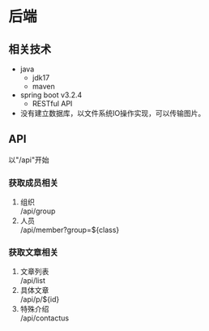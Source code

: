 # 后端
## 相关技术
- java 
  - jdk17
  - maven
- spring boot v3.2.4
  - RESTful API
- 没有建立数据库，以文件系统IO操作实现，可以传输图片。

## API
以"/api"开始
### 获取成员相关
1. 组织  
/api/group
1. 人员  
/api/member?group=${class}

### 获取文章相关
1. 文章列表  
/api/list
1. 具体文章  
/api/p/${id}
1. 特殊介绍  
/api/contactus
